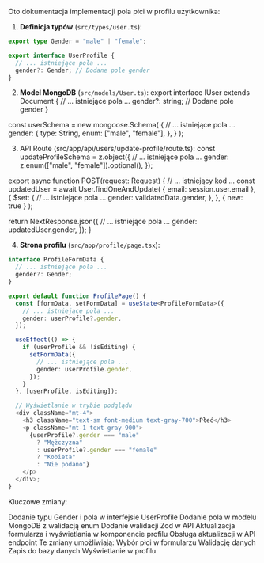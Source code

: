 Oto dokumentacja implementacji pola płci w profilu użytkownika:

1. **Definicja typów** (`src/types/user.ts`):

```typescript
export type Gender = "male" | "female";

export interface UserProfile {
  // ... istniejące pola ...
  gender?: Gender; // Dodane pole gender
}
```

2. **Model MongoDB** (`src/models/User.ts`):
   export interface IUser extends Document {
   // ... istniejące pola ...
   gender?: string; // Dodane pole gender
   }

const userSchema = new mongoose.Schema(
{
// ... istniejące pola ...
gender: {
type: String,
enum: ["male", "female"],
},
}
);

3. API Route (src/app/api/users/update-profile/route.ts):
   const updateProfileSchema = z.object({
   // ... istniejące pola ...
   gender: z.enum(["male", "female"]).optional(),
   });

export async function POST(request: Request) {
// ... istniejący kod ...
const updatedUser = await User.findOneAndUpdate(
{ email: session.user.email },
{
$set: {
// ... istniejące pola ...
gender: validatedData.gender,
},
},
{ new: true }
);

return NextResponse.json({
// ... istniejące pola ...
gender: updatedUser.gender,
});
}

4. **Strona profilu** (`src/app/profile/page.tsx`):

```typescript
interface ProfileFormData {
  // ... istniejące pola ...
  gender?: Gender;
}

export default function ProfilePage() {
  const [formData, setFormData] = useState<ProfileFormData>({
    // ... istniejące pola ...
    gender: userProfile?.gender,
  });

  useEffect(() => {
    if (userProfile && !isEditing) {
      setFormData({
        // ... istniejące pola ...
        gender: userProfile.gender,
      });
    }
  }, [userProfile, isEditing]);

  // Wyświetlanie w trybie podglądu
  <div className="mt-4">
    <h3 className="text-sm font-medium text-gray-700">Płeć</h3>
    <p className="mt-1 text-gray-900">
      {userProfile?.gender === "male"
        ? "Mężczyzna"
        : userProfile?.gender === "female"
        ? "Kobieta"
        : "Nie podano"}
    </p>
  </div>;
}
```

Kluczowe zmiany:

Dodanie typu Gender i pola w interfejsie UserProfile
Dodanie pola w modelu MongoDB z walidacją enum
Dodanie walidacji Zod w API
Aktualizacja formularza i wyświetlania w komponencie profilu
Obsługa aktualizacji w API endpoint
Te zmiany umożliwiają:
Wybór płci w formularzu
Walidację danych
Zapis do bazy danych
Wyświetlanie w profilu
